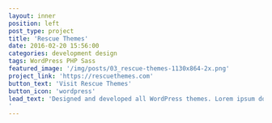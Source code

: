 ```yaml
---
layout: inner
position: left
post_type: project
title: 'Rescue Themes'
date: 2016-02-20 15:56:00
categories: development design
tags: WordPress PHP Sass
featured_image: '/img/posts/03_rescue-themes-1130x864-2x.png'
project_link: 'https://rescuethemes.com'
button_text: 'Visit Rescue Themes'
button_icon: 'wordpress'
lead_text: 'Designed and developed all WordPress themes. Lorem ipsum dolor sit amet, consectetur adipiscing elit. Quisque maximus purus id elit interdum vulputate vitae vel purus. Nullam eu mi scelerisque, scelerisque leo eu, pharetra odio. Donec congue congue quam, ac tincidunt nisi consectetur non. Nam aliquam, ex sed lobortis accumsan, ligula diam placerat ligula, at bibendum arcu ligula euismod nisl. Mauris diam mi, mattis nec odio eu, feugiat gravida lorem. Morbi nisl massa, ultrices vel hendrerit a, aliquam in elit. Nullam malesuada arcu augue, ut elementum augue vulputate sed.
'
---
```

